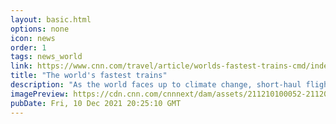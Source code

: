 ```yaml
---
layout: basic.html
options: none
icon: news
order: 1
tags: news_world
link: https://www.cnn.com/travel/article/worlds-fastest-trains-cmd/index.html
title: "The world's fastest trains"
description: "As the world faces up to climate change, short-haul flights look increasingly unattractive to many travelers. The flygskam (flight shame) phenomenon that started in Scandinavia is already inspiring many travelers to reduce their reliance on airlines."
imagePreview: https://cdn.cnn.com/cnnnext/dam/assets/211210100052-211209080300-restricted-11-worlds-fastest-trains-video-synd-2.jpeg
pubDate: Fri, 10 Dec 2021 20:25:10 GMT
---
```

